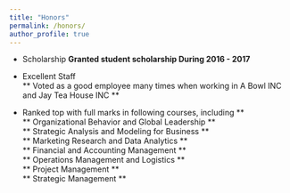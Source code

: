 ```yaml
---
title: "Honors"
permalink: /honors/
author_profile: true
---
```


* Scholarship 
   **Granted student scholarship During 2016 - 2017** 

* Excellent Staff <br>
   ** Voted as a good employee many times when working in A Bowl INC and Jay Tea House INC  ** <br>

* Ranked top with full marks in following courses, including ** <br>
   ** Organizational Behavior and Global Leadership  ** <br>
   ** Strategic Analysis and Modeling for Business ** <br>
   ** Marketing Research and Data Analytics  ** <br>
   ** Financial and Accounting Management  ** <br>
   ** Operations Management and Logistics  ** <br>
   ** Project Management  ** <br>
   ** Strategic Management  ** <br>
